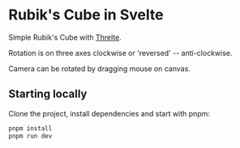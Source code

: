 # Rubik's Cube in Svelte

Simple Rubik's Cube with [Threlte](https://threlte.xyz).

Rotation is on three axes clockwise or 'reversed' -- anti-clockwise.

Camera can be rotated by dragging mouse on canvas.

## Starting locally

Clone the project, install dependencies and start with pnpm:

```bash
pnpm install
pnpm run dev
```
